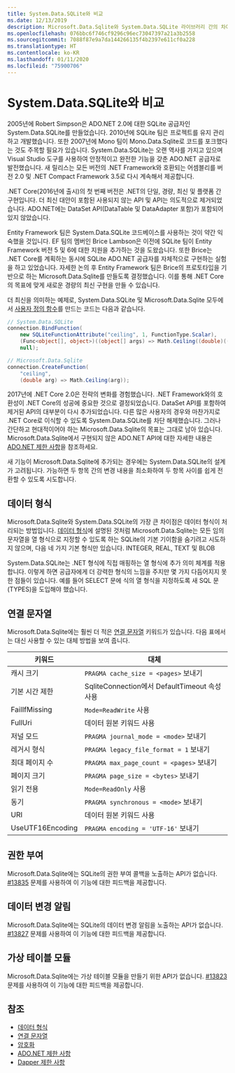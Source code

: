```yaml
---
title: System.Data.SQLite와 비교
ms.date: 12/13/2019
description: Microsoft.Data.Sqlite와 System.Data.SQLite 라이브러리 간의 차이점에 대해 설명합니다.
ms.openlocfilehash: 076bbc6f746cf9296c96ec73047397a21a3b2558
ms.sourcegitcommit: 7088f87e9a7da144266135f4b2397e611cf0a228
ms.translationtype: HT
ms.contentlocale: ko-KR
ms.lasthandoff: 01/11/2020
ms.locfileid: "75900706"
---
```

# <a name="comparison-to-systemdatasqlite"></a>System.Data.SQLite와 비교

2005년에 Robert Simpson은 ADO.NET 2.0에 대한 SQLite 공급자인 System.Data.SQLite를 만들었습니다. 2010년에 SQLite 팀은 프로젝트를 유지 관리하고 개발했습니다. 또한 2007년에 Mono 팀이 Mono.Data.Sqlite로 코드를 포크했다는 것도 주목할 필요가 있습니다. System.Data.SQLite는 오랜 역사를 가지고 있으며 Visual Studio 도구를 사용하여 안정적이고 완전한 기능을 갖춘 ADO.NET 공급자로 발전했습니다. 새 릴리스는 모든 버전의 .NET Framework와 호환되는 어셈블리를 버전 2.0 및 .NET Compact Framework 3.5로 다시 계속해서 제공합니다.

.NET Core(2016년에 출시)의 첫 번째 버전은 .NET의 단일, 경량, 최신 및 플랫폼 간 구현입니다. 더 최신 대안이 포함된 사용되지 않는 API 및 API는 의도적으로 제거되었습니다. ADO.NET에는 DataSet API(DataTable 및 DataAdapter 포함)가 포함되어 있지 않았습니다.

Entity Framework 팀은 System.Data.SQLite 코드베이스를 사용하는 것이 약간 익숙했을 것입니다. EF 팀의 멤버인 Brice Lambson은 이전에 SQLite 팀이 Entity Framework 버전 5 및 6에 대한 지원을 추가하는 것을 도왔습니다. 또한 Brice는 .NET Core를 계획하는 동시에 SQLite ADO.NET 공급자를 자체적으로 구현하는 실험을 하고 있었습니다. 자세한 논의 후 Entity Framework 팀은 Brice의 프로토타입을 기반으로 하는 Microsoft.Data.Sqlite를 만들도록 결정했습니다. 이를 통해 .NET Core의 목표에 맞게 새로운 경량의 최신 구현을 만들 수 있습니다.

더 최신을 의미하는 예제로, System.Data.SQLite 및 Microsoft.Data.Sqlite 모두에서 [사용자 정의 함수](user-defined-functions.md)를 만드는 코드는 다음과 같습니다.

```csharp
// System.Data.SQLite
connection.BindFunction(
    new SQLiteFunctionAttribute("ceiling", 1, FunctionType.Scalar),
    (Func<object[], object>)((object[] args) => Math.Ceiling((double)((object[])args[1])[0])),
    null);

// Microsoft.Data.Sqlite
connection.CreateFunction(
    "ceiling",
    (double arg) => Math.Ceiling(arg));
```

2017년에 .NET Core 2.0은 전략의 변화를 경험했습니다. .NET Framework와의 호환성이 .NET Core의 성공에 중요한 것으로 결정되었습니다. DataSet API를 포함하여 제거된 API의 대부분이 다시 추가되었습니다. 다른 많은 사용자의 경우와 마찬가지로 .NET Core로 이식할 수 있도록 System.Data.SQLite를 차단 해제했습니다. 그러나 간단하고 현대적이어야 하는 Microsoft.Data.Sqlite의 목표는 그대로 남아 있습니다. Microsoft.Data.Sqlite에서 구현되지 않은 ADO.NET API에 대한 자세한 내용은 [ADO.NET 제한 사항](adonet-limitations.md)을 참조하세요.

새 기능이 Microsoft.Data.Sqlite에 추가되는 경우에는 System.Data.SQLite의 설계가 고려됩니다. 가능하면 두 항목 간의 변경 내용을 최소화하여 두 항목 사이를 쉽게 전환할 수 있도록 시도합니다.

## <a name="data-types"></a>데이터 형식

Microsoft.Data.Sqlite와 System.Data.SQLite의 가장 큰 차이점은 데이터 형식이 처리되는 방법입니다. [데이터 형식](types.md)에 설명된 것처럼 Microsoft.Data.Sqlite는 모든 임의 문자열을 열 형식으로 지정할 수 있도록 하는 SQLite의 기본 기이함을 숨기려고 시도하지 않으며, 다음 네 가지 기본 형식만 있습니다. INTEGER, REAL, TEXT 및 BLOB

System.Data.SQLite는 .NET 형식에 직접 매핑하는 열 형식에 추가 의미 체계를 적용합니다. 이렇게 하면 공급자에게 더 강력한 형식의 느낌을 주지만 몇 가지 다듬어지지 못한 점들이 있습니다. 예를 들어 SELECT 문에 식의 열 형식을 지정하도록 새 SQL 문(TYPES)을 도입해야 했습니다.

## <a name="connection-strings"></a>연결 문자열

Microsoft.Data.Sqlite에는 훨씬 더 적은 [연결 문자열](connection-strings.md) 키워드가 있습니다. 다음 표에서는 대신 사용할 수 있는 대체 방법을 보여 줍니다.

| 키워드          | 대체                                         |
| ---------------- | --------------------------------------------------- |
| 캐시 크기       | `PRAGMA cache_size = <pages>` 보내기                  |
| 기본 시간 제한  | SqliteConnection에서 DefaultTimeout 속성 사용 |
| FailIfMissing    | `Mode=ReadWrite` 사용                                |
| FullUri          | 데이터 원본 키워드 사용                         |
| 저널 모드     | `PRAGMA journal_mode = <mode>` 보내기                 |
| 레거시 형식    | `PRAGMA legacy_file_format = 1` 보내기                |
| 최대 페이지 수   | `PRAGMA max_page_count = <pages>` 보내기              |
| 페이지 크기        | `PRAGMA page_size = <bytes>` 보내기                   |
| 읽기 전용        | `Mode=ReadOnly` 사용                                 |
| 동기      | `PRAGMA synchronous = <mode>` 보내기                  |
| URI              | 데이터 원본 키워드 사용                         |
| UseUTF16Encoding | `PRAGMA encoding = 'UTF-16'` 보내기                   |

## <a name="authorization"></a>권한 부여

Microsoft.Data.Sqlite에는 SQLite의 권한 부여 콜백을 노출하는 API가 없습니다. [#13835](https://github.com/dotnet/efcore/issues/13835) 문제를 사용하여 이 기능에 대한 피드백을 제공합니다.

## <a name="data-change-notifications"></a>데이터 변경 알림

Microsoft.Data.Sqlite에는 SQLite의 데이터 변경 알림을 노출하는 API가 없습니다. [#13827](https://github.com/dotnet/efcore/issues/13827) 문제를 사용하여 이 기능에 대한 피드백을 제공합니다.

## <a name="virtual-table-modules"></a>가상 테이블 모듈

Microsoft.Data.Sqlite에는 가상 테이블 모듈을 만들기 위한 API가 없습니다. [#13823](https://github.com/dotnet/efcore/issues/13823) 문제를 사용하여 이 기능에 대한 피드백을 제공합니다.

## <a name="see-also"></a>참조

* [데이터 형식](types.md)
* [연결 문자열](connection-strings.md)
* [암호화](encryption.md)
* [ADO.NET 제한 사항](adonet-limitations.md)
* [Dapper 제한 사항](dapper-limitations.md)
